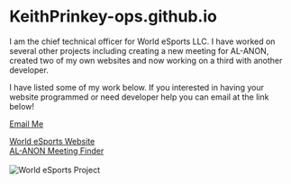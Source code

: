 # KeithPrinkey-ops.github.io

I am the chief technical officer for World eSports LLC. I have worked on several other projects including creating a new meeting for AL-ANON, created two of my own websites and now working on a third with another developer. 

I have listed some of my work below. If you interested in having your website programmed or need developer help you can email at the link below!

<a href="mailto:chieftech@worldesports.app">Email Me</a>

<a href="https://worldesports.app" target="_blank">World eSports Website</a>
<br>
<a href="https://devapp.al-anon.org/al-anon-meetings/electronic-meetings/" target="_blank">AL-ANON Meeting Finder</a>
<br></br>
 <img src="https://worldesports.app/media/f55a4s3v/wehl_media_logo_4.png" alt="World eSports Project"><br>
 
